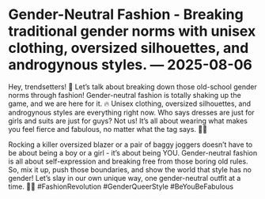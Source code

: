 # Gender-Neutral Fashion - Breaking traditional gender norms with unisex clothing, oversized silhouettes, and androgynous styles. — 2025-08-06

Hey, trendsetters! 🌟 Let’s talk about breaking down those old-school gender norms through fashion! Gender-neutral fashion is totally shaking up the game, and we are here for it. 🔥 Unisex clothing, oversized silhouettes, and androgynous styles are everything right now. Who says dresses are just for girls and suits are just for guys? Not us! It’s all about wearing what makes you feel fierce and fabulous, no matter what the tag says. 💃🕺

Rocking a killer oversized blazer or a pair of baggy joggers doesn’t have to be about being a boy or a girl - it’s about being YOU. Gender-neutral fashion is all about self-expression and breaking free from those boring old rules. So, mix it up, push those boundaries, and show the world that style has no gender! Let’s slay in our own unique way, one gender-neutral outfit at a time. 💅✨ #FashionRevolution #GenderQueerStyle #BeYouBeFabulous